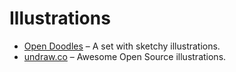 # Illustrations

* [Open Doodles](https://www.opendoodles.com/) – A set with sketchy illustrations.
* [undraw.co](https://undraw.co) – Awesome Open Source illustrations.


